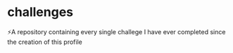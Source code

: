 # challenges
:zap:A repository containing every single challege I have ever completed since the creation of this profile
